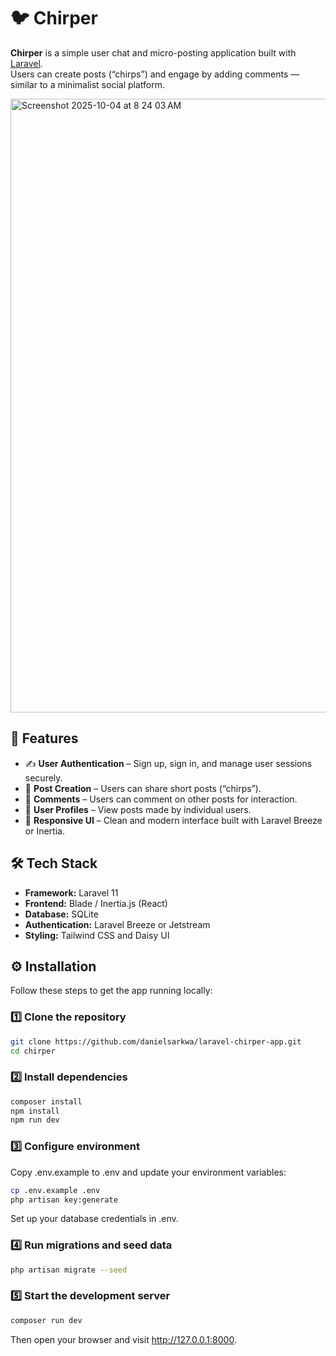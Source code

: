 # 🐦 Chirper

**Chirper** is a simple user chat and micro-posting application built with [Laravel](https://laravel.com/).  
Users can create posts (“chirps”) and engage by adding comments — similar to a minimalist social platform.

<img width="1512" height="982" alt="Screenshot 2025-10-04 at 8 24 03 AM" src="https://github.com/user-attachments/assets/cf891b50-379f-4d82-b1f2-a71b070ab0c7" />

## 🚀 Features

- ✍️ **User Authentication** – Sign up, sign in, and manage user sessions securely.  
- 💬 **Post Creation** – Users can share short posts (“chirps”).  
- 💭 **Comments** – Users can comment on other posts for interaction.  
- 👤 **User Profiles** – View posts made by individual users.  
- 🧱 **Responsive UI** – Clean and modern interface built with Laravel Breeze or Inertia.  

## 🛠️ Tech Stack

- **Framework:** Laravel 11  
- **Frontend:** Blade / Inertia.js (React)  
- **Database:** SQLite  
- **Authentication:** Laravel Breeze or Jetstream  
- **Styling:** Tailwind CSS and Daisy UI

## ⚙️ Installation

Follow these steps to get the app running locally:

### 1️⃣ Clone the repository
```bash
git clone https://github.com/danielsarkwa/laravel-chirper-app.git
cd chirper
```

### 2️⃣ Install dependencies
```bash
composer install
npm install
npm run dev
```

### 3️⃣ Configure environment
Copy .env.example to .env and update your environment variables:
```bash
cp .env.example .env
php artisan key:generate
```
Set up your database credentials in .env.

### 4️⃣ Run migrations and seed data
```bash
php artisan migrate --seed
```

### 5️⃣ Start the development server
```bash
composer run dev
```
Then open your browser and visit http://127.0.0.1:8000.
